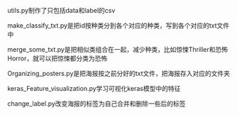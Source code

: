 utils.py制作了只包括data和label的csv

make_classify_txt.py是把id按种类分到各个对应的种类，写到各个对应的txt文件中

merge_some_txt.py是把相似类组合在一起，减少种类，比如惊悚Thriller和恐怖Horror，就可以把惊悚都分类为恐怖

Organizing_posters.py是把海报按之前分好的txt文件，把海报存入对应的文件夹

keras_Feature_visualization.py学习可视化keras模型中的特征

change_label.py改变海报的标签为自己合并和删除一些后的标签
